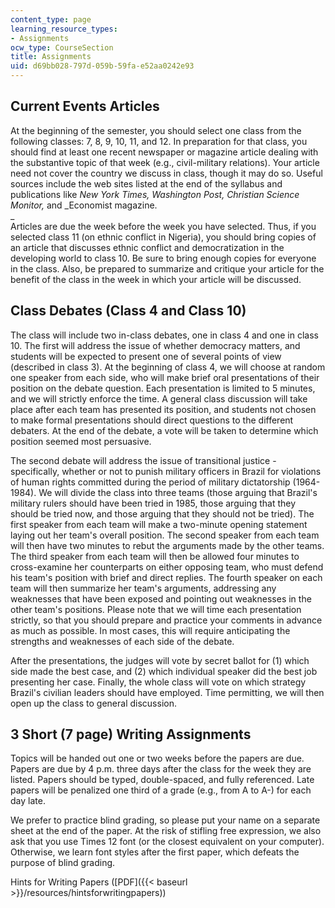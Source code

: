 ```yaml
---
content_type: page
learning_resource_types:
- Assignments
ocw_type: CourseSection
title: Assignments
uid: d69bb028-797d-059b-59fa-e52aa0242e93
---
```


Current Events Articles
-----------------------

At the beginning of the semester, you should select one class from the following classes: 7, 8, 9, 10, 11, and 12. In preparation for that class, you should find at least one recent newspaper or magazine article dealing with the substantive topic of that week (e.g., civil-military relations). Your article need not cover the country we discuss in class, though it may do so. Useful sources include the web sites listed at the end of the syllabus and publications like _New York Times, Washington Post, Christian Science Monitor,_ and _Economist magazine.  
_  
Articles are due the week before the week you have selected. Thus, if you selected class 11 (on ethnic conflict in Nigeria), you should bring copies of an article that discusses ethnic conflict and democratization in the developing world to class 10. Be sure to bring enough copies for everyone in the class. Also, be prepared to summarize and critique your article for the benefit of the class in the week in which your article will be discussed.

Class Debates (Class 4 and Class 10)
------------------------------------

The class will include two in-class debates, one in class 4 and one in class 10. The first will address the issue of whether democracy matters, and students will be expected to present one of several points of view (described in class 3). At the beginning of class 4, we will choose at random one speaker from each side, who will make brief oral presentations of their position on the debate question. Each presentation is limited to 5 minutes, and we will strictly enforce the time. A general class discussion will take place after each team has presented its position, and students not chosen to make formal presentations should direct questions to the different debaters. At the end of the debate, a vote will be taken to determine which position seemed most persuasive.

The second debate will address the issue of transitional justice - specifically, whether or not to punish military officers in Brazil for violations of human rights committed during the period of military dictatorship (1964-1984). We will divide the class into three teams (those arguing that Brazil's military rulers should have been tried in 1985, those arguing that they should be tried now, and those arguing that they should not be tried). The first speaker from each team will make a two-minute opening statement laying out her team's overall position. The second speaker from each team will then have two minutes to rebut the arguments made by the other teams. The third speaker from each team will then be allowed four minutes to cross-examine her counterparts on either opposing team, who must defend his team's position with brief and direct replies. The fourth speaker on each team will then summarize her team's arguments, addressing any weaknesses that have been exposed and pointing out weaknesses in the other team's positions. Please note that we will time each presentation strictly, so that you should prepare and practice your comments in advance as much as possible. In most cases, this will require anticipating the strengths and weaknesses of each side of the debate.

After the presentations, the judges will vote by secret ballot for (1) which side made the best case, and (2) which individual speaker did the best job presenting her case. Finally, the whole class will vote on which strategy Brazil's civilian leaders should have employed. Time permitting, we will then open up the class to general discussion.

3 Short (7 page) Writing Assignments
------------------------------------

Topics will be handed out one or two weeks before the papers are due. Papers are due by 4 p.m. three days after the class for the week they are listed. Papers should be typed, double-spaced, and fully referenced. Late papers will be penalized one third of a grade (e.g., from A to A-) for each day late.

We prefer to practice blind grading, so please put your name on a separate sheet at the end of the paper. At the risk of stifling free expression, we also ask that you use Times 12 font (or the closest equivalent on your computer). Otherwise, we learn font styles after the first paper, which defeats the purpose of blind grading.

Hints for Writing Papers ([PDF]({{< baseurl >}}/resources/hintsforwritingpapers))